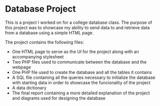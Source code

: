# Database Project
This is a project I worked on for a college database class. 
The purpose of this project was to showcase my ability to send data to and retrieve data from a database using a simple HTML page.

The project contains the following files:
- One HTML page to serve as the UI for the project along with an accompanying stylesheet
- Two PHP files used to communicate between the database and the webpage
- One PHP file used to create the database and all the tables it contains
- A SQL file containing all the queries necessary to initialize the database with starting data in order to showcase the funcionality of the project
- A data dictionary 
- The final report containing a more detailed explanation of the project and diagrams used for designing the database